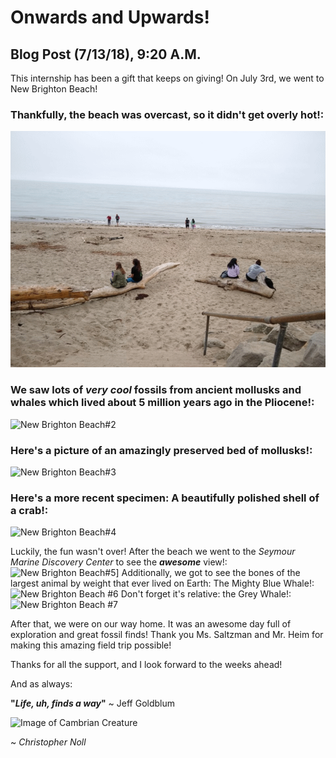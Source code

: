 # Onwards and Upwards!

## Blog Post (7/13/18), 9:20 A.M.

  This internship has been a gift that keeps on giving! On July 3rd, we went to New Brighton Beach!

### Thankfully, the beach was overcast, so it didn't get overly hot!:
![New Brighton Beach Picture#1](assets/markdown-img-paste-20180713093906286.png)

### We saw lots of ***very cool*** fossils from ancient mollusks and whales which lived about 5 million years ago in the Pliocene!:
![New Brighton Beach#2](assets/markdown-img-paste-2018071309473416.png)
### Here's a picture of an amazingly preserved bed of mollusks!:
![New Brighton Beach#3](assets/markdown-img-paste-20180713094932182.png)
### Here's a more recent specimen: A beautifully polished shell of a crab!:
![New Brighton Beach#4](assets/markdown-img-paste-20180713095434519.png)

Luckily, the fun wasn't over! After the beach we went to the *Seymour Marine Discovery Center* to see the ***awesome*** view!:
![New Brighton Beach#5](assets/markdown-img-paste-20180713095707540.png)]
Additionally, we got to see the bones of the largest animal by weight that ever lived on Earth: The Mighty Blue Whale!:
![New Brighton Beach #6](assets/markdown-img-paste-20180713095934737.png)
Don't forget it's relative: the Grey Whale!:
![New Brighton Beach #7](assets/markdown-img-paste-20180713100550245.png)

After that, we were on our way home. It was an awesome day full of exploration and great fossil finds! Thank you Ms. Saltzman and Mr. Heim for making this amazing field trip possible!

Thanks for all the support, and I look forward to the weeks ahead!

And as always:

**"*Life, uh, finds a way*"** ~ Jeff Goldblum

![Image of Cambrian Creature](http://78.media.tumblr.com/6401b106bf2a30f9b9fbf3bfbbf3724c/tumblr_mimifpOfeY1rxyvj1o1_400.gif)

~ *Christopher Noll* 
